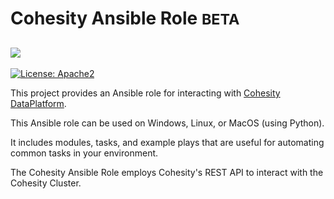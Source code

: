 # Cohesity Ansible Role <small>BETA</small>

![](assets/images/cohesity_ansible.png)
---
[![License: Apache2](https://img.shields.io/hexpm/l/plug.svg?style=popout)](https://github.com/cohesity/cohesity-ansible-role/blob/master/LICENSE)

This project provides an Ansible role for interacting with [Cohesity DataPlatform](https://www.cohesity.com/products/data-platform).

This Ansible role can be used on Windows, Linux, or MacOS (using Python).

It includes modules, tasks, and example plays that are useful for automating common tasks in your environment.

The Cohesity Ansible Role employs Cohesity's REST API to interact with the Cohesity Cluster.
